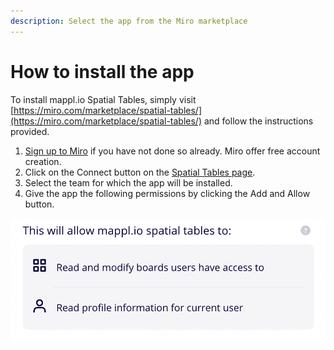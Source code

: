 ```yaml
---
description: Select the app from the Miro marketplace
---
```


# How to install the app

To install mappl.io Spatial Tables, simply visit [https://miro.com/marketplace/spatial-tables/](https://miro.com/marketplace/spatial-tables/) and follow the instructions provided.&#x20;

1. [Sign up to Miro](https://miro.com/signup/) if you have not done so already. Miro offer free account creation.
2. Click on the Connect button on the [Spatial Tables page](https://miro.com/marketplace/spatial-tables/).
3. Select the team for which the app will be installed.
4. Give the app the following permissions by clicking the Add and Allow button.

<img src="../.gitbook/assets/GettingStarted_Permissions_01.png" alt="" data-size="original">

